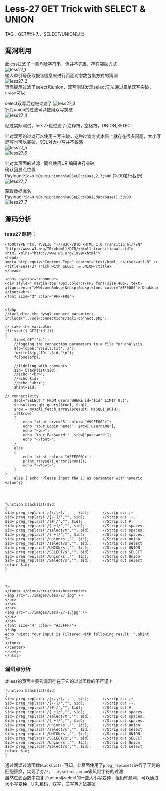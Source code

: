 # Less-27 **GET Trick with SELECT & UNION** 
TAG：GET型注入、SELECT/UNION过滤
## 漏洞利用  
此less过滤了一些危险字符串，但并不完善，存在突破方式  
![less27_1](images\less27_1.png)  
输入单引号获取报错信息来进行页面对参数包裹方式的猜测  
![less27_2](images\less27_2.png)  
页面提示过滤了select和union，双写测试发现select无法通过简单双写突破，union可以   
  
select双写后也被过滤了
![less27_3](images\less27_3.png)  
针对union的过滤可以使用双写突破  
![less27_4](images\less27_4.png)  
  
经过实际测试，less27也过滤了:注释符，空格符，UNION,SELECT  

针对双写的过滤可以使用三写突破，这种过滤方式本质上就存在很多问题，大小写混写也可以突破，SQL对大小写并不敏感   
![less27_5](images\less27_5.png)  
![less27_6](images\less27_6.png)  
  
针对本页面的过滤，同样使用URI编码进行突破  
确认回显点位置  
Payload:```?id=0'%0auniunionon%a0SeLEct%0a1,2,3;%00```
(%00进行截断)  
![less27_7](images\less27_7.png)  
  
获取数据库名  
Payload:```?id=0'%0auniunionon%a0SeLEct%0a1,database(),3;%00```  
![less27_7](images\less27_7.png)  

## 源码分析  
### less27源码： 
```
<!DOCTYPE html PUBLIC "-//W3C//DTD XHTML 1.0 Transitional//EN" "http://www.w3.org/TR/xhtml1/DTD/xhtml1-transitional.dtd">
<html xmlns="http://www.w3.org/1999/xhtml">
<head>
<meta http-equiv="Content-Type" content="text/html; charset=utf-8" />
<title>Less-27 Trick with SELECT & UNION</title>
</head>

<body bgcolor="#000000">
<div style=" margin-top:70px;color:#FFF; font-size:40px; text-align:center">Welcome&nbsp;&nbsp;&nbsp;<font color="#FF0000"> Dhakkan </font><br>
<font size="3" color="#FFFF00">


<?php
//including the Mysql connect parameters.
include("../sql-connections/sqli-connect.php");

// take the variables 
if(isset($_GET['id']))
{
	$id=$_GET['id'];
	//logging the connection parameters to a file for analysis.
	$fp=fopen('result.txt','a');
	fwrite($fp,'ID:'.$id."\n");
	fclose($fp);

	//fiddling with comments
	$id= blacklist($id);
	//echo "<br>";
	//echo $id;
	//echo "<br>";
	$hint=$id;

// connectivity 
	$sql="SELECT * FROM users WHERE id='$id' LIMIT 0,1";
	$result=mysqli_query($con1, $sql);
	$row = mysqli_fetch_array($result, MYSQLI_BOTH);
	if($row)
	{
	  	echo "<font size='5' color= '#99FF00'>";	
	  	echo 'Your Login name:'. $row['username'];
	  	echo "<br>";
	  	echo 'Your Password:' .$row['password'];
	  	echo "</font>";
  	}
	else 
	{
		echo '<font color= "#FFFF00">';
		print_r(mysqli_error($con1));
		echo "</font>";  
	}
}
	else { echo "Please input the ID as parameter with numeric value";}




function blacklist($id)
{
$id= preg_replace('/[\/\*]/',"", $id);		//strip out /*
$id= preg_replace('/[--]/',"", $id);		//Strip out --.
$id= preg_replace('/[#]/',"", $id);			//Strip out #.
$id= preg_replace('/[ +]/',"", $id);	    //Strip out spaces.
$id= preg_replace('/select/m',"", $id);	    //Strip out spaces.
$id= preg_replace('/[ +]/',"", $id);	    //Strip out spaces.
$id= preg_replace('/union/s',"", $id);	    //Strip out union
$id= preg_replace('/select/s',"", $id);	    //Strip out select
$id= preg_replace('/UNION/s',"", $id);	    //Strip out UNION
$id= preg_replace('/SELECT/s',"", $id);	    //Strip out SELECT
$id= preg_replace('/Union/s',"", $id);	    //Strip out Union
$id= preg_replace('/Select/s',"", $id);	    //Strip out select
return $id;
}



?>
</font> </div></br></br></br><center>
<img src="../images/Less-27.jpg" />
</br>
</br>
</br>
<img src="../images/Less-27-1.jpg" />
</br>
</br>
<font size='4' color= "#33FFFF">
<?php
echo "Hint: Your Input is Filtered with following result: ".$hint;
?>
</font> 
</center>
</body>
</html>
```  
  
### 漏洞点分析   
本less的页面主要的漏洞存在于它的过滤函数的不严谨上  
```
function blacklist($id)
{
$id= preg_replace('/[\/\*]/',"", $id);		//strip out /*
$id= preg_replace('/[--]/',"", $id);		//Strip out --.
$id= preg_replace('/[#]/',"", $id);			//Strip out #.
$id= preg_replace('/[ +]/',"", $id);	    //Strip out spaces.
$id= preg_replace('/select/m',"", $id);	    //Strip out spaces.
$id= preg_replace('/[ +]/',"", $id);	    //Strip out spaces.
$id= preg_replace('/union/s',"", $id);	    //Strip out union
$id= preg_replace('/select/s',"", $id);	    //Strip out select
$id= preg_replace('/UNION/s',"", $id);	    //Strip out UNION
$id= preg_replace('/SELECT/s',"", $id);	    //Strip out SELECT
$id= preg_replace('/Union/s',"", $id);	    //Strip out Union
$id= preg_replace('/Select/s',"", $id);	    //Strip out select
return $id;
}
```
通过阅读过滤函数```blacklist()```可知，此页面使用了```preg_replace()```进行了正则的匹配替换，实现了对```/*,--,#,select,union```等风险字符的过滤  
虽然过滤函数中包含了union与select的一些大小写变种，但仍有漏洞，可以通过大小写变种，URL编码，双写，三写等方法突破  